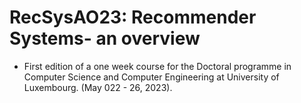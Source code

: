 # RecSysAO23: Recommender Systems- an overview



- First edition of a one week course for the Doctoral programme in Computer Science and Computer Engineering at University of Luxembourg. (May 022 - 26, 2023).
